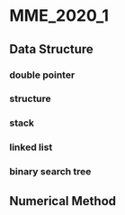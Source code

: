 # MME_2020_1

## Data Structure 
### double pointer
### structure
### stack
### linked list
### binary search tree
## Numerical Method

